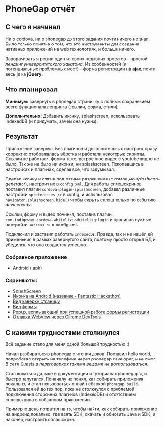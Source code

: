 # PhoneGap отчёт

## С чего я начинал

Ни о cordova, ни о phonegap до этого задания почти ничего не знал. Было только понятие о том, что это инструменты для создания нативных приложений на web технологиях, и больше ничего.

Заворачивать я решил один из своих недавних проектов - простой *лендинг университетского хакатона*. Из особенностей (и потенциальных проблемных мест) - форма регистрации на **ajax**, почти весь js на **jQuery**.

## Что планировал

**Минимум:** завернуть в phonegap страничку с полным сохранением всего функционала лендинга (ссылки, форма, стили).

**Дополнительно:** Добавить иконку, splashscreen, использовать indexedDB (и придумать, зачем она нужна).

## Результат

Приложение завернул. Без плагинов и дополнительных настроек сразу корректно отображалась вёрстка и работали некоторые скрипты. Ссылки не работали, форма тоже, встроенное видео с youtube видно не было. Так же не было ни иконки, ни splashscreen.
Покопавшись в настройках и плагинах, сделал всё, что задумывал.

Сделал иконку и сплэш под разные разрешения (с помощью *splashicon-generator*), настроил их в `config.xml`. Для работы сплешскринов поставил плагин `cordova-plugin-splashscreen`, добавил различные настройки `<preferences />` в config, и использовал `navigator.splashscreen.hide()` чтобы скрыть сплэш только по событию *deviceready*.

Ссылки, форму и видео починил, поставив плагин `com.indigoway.cordova.whitelist.whitelistplugin` и прописав нужные настройки `<access />` в config.xml.

Подключил и заставил работать `IndexedDB`. Правда, так и не нашёл ей применения в рамках завернутого сайта, поэтому просто открыл БД и убедился, что она создается успешно.

### Собранное приложение
- [Android (.apk)](https://github.com/4esnog/shri-tasks/tree/gh-pages/task-4/hackathon/platforms/android/build/outputs/apk/)

### Скриншоты:
- [SplashScreen](https://github.com/4esnog/shri-tasks/blob/gh-pages/task-4/screenshots/splash.png?raw=true)
- [Иконка на Android (название - Fantastic Hackathon)](https://github.com/4esnog/shri-tasks/blob/gh-pages/task-4/screenshots/icon-on-android.png)
- [Вид наверху страницу](https://github.com/4esnog/shri-tasks/blob/gh-pages/task-4/screenshots/view-top.png)
- [Вид формы](https://github.com/4esnog/shri-tasks/blob/gh-pages/task-4/screenshots/view-form.png)
- [Popup, всплывающий при успешной работе формы регистрации](https://github.com/4esnog/shri-tasks/blob/gh-pages/task-4/screenshots/popup.png)
- [Отладка WebView через Chrome DevTools](https://github.com/4esnog/shri-tasks/blob/gh-pages/task-4/screenshots/devtools.png)

## С какими трудностями столкнулся

Всё задание стало для меня одной большой трудностью :)

Начал разбираться в phonegap с чтения доков. Поставил hello world, попробовал открыть на телефоне через phonegap developer, и не смог. *В сети Guests в переговорках такими вещами не воспользоваться.*

Стал копаться дальше в документации и туториалах phonegap'а, и быстро запутался. Поначалу не понял, как собирать приложения локально, и стал пользоваться онлайн сборкой `phonegap build`. Пользовался ей до тех пор, пока не столкнулся с проблемой подключения сторонних плагинов (IndexedDB) и отсутствием сплэшскрина в собранном приложении.

Примерно день потратил на то, чтобы найти, как собирать приложение на андроид локально, где взять SDK, скачать и обновить Java и SDK, и наконец, настроить сплэшскрин.
